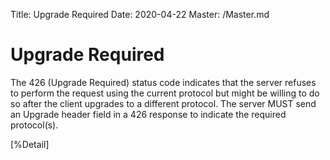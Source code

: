 Title: Upgrade Required
Date: 2020-04-22
Master: /Master.md

Upgrade Required
=============================

The 426 (Upgrade Required) status code indicates that the server
refuses to perform the request using the current protocol but might
be willing to do so after the client upgrades to a different
protocol.  The server MUST send an Upgrade header field in a 426
response to indicate the required protocol(s).

[%Detail]